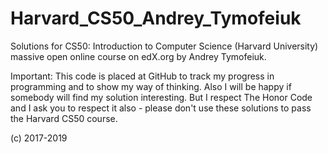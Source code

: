 # Harvard_CS50_Andrey_Tymofeiuk

Solutions for CS50: Introduction to Computer Science (Harvard University) massive open
online course on edX.org by Andrey Tymofeiuk.

Important: This code is placed at GitHub to track my progress in programming and
to show my way of thinking. Also I will be happy if somebody will find my solution
interesting. But I respect The Honor Code and I ask you to respect it also - please
don't use these solutions to pass the Harvard CS50 course.

(c) 2017-2019

